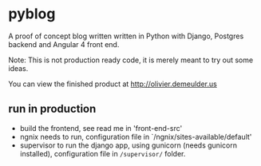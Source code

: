 # pyblog
A proof of concept blog written written in Python with Django, Postgres backend and Angular 4 front end.

Note: This is not production ready code, it is merely meant to try out some ideas.

You can view the finished product at http://olivier.demeulder.us

## run in production

- build the frontend, see read me in 'front-end-src'
- ngnix needs to run, configuration file in `/ngnix/sites-available/default'
- supervisor to run the django app, using gunicorn (needs gunicorn installed), configuration file in `/supervisor/` folder.
